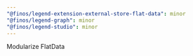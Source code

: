 ```yaml
---
"@finos/legend-extension-external-store-flat-data": minor
"@finos/legend-graph": minor
"@finos/legend-studio": minor
---
```


Modularize FlatData
